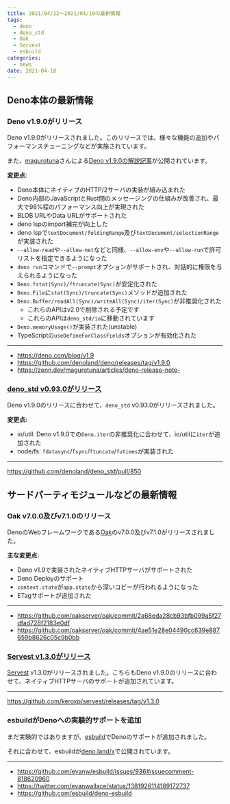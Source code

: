 ```yaml
---
title: 2021/04/12〜2021/04/18の最新情報
tags:
  - deno
  - deno_std
  - Oak
  - Servest
  - esbuild
categories:
  - news
date: 2021-04-18
---
```


## Deno本体の最新情報

### Deno v1.9.0がリリース

Deno v1.9.0がリリースされました。このリリースでは、様々な機能の追加やパフォーマンスチューニングなどが実施されています。

また、[magurotuna](https://zenn.dev/magurotuna)さんによる[Deno v1.9.0の解説記事](https://zenn.dev/magurotuna/articles/deno-release-note-1-9-0)が公開されています。

**変更点:**

- Deno本体にネイティブのHTTP/2サーバの実装が組み込まれた
- Deno内部のJavaScriptとRust間のメッセージングの仕組みが改善され、最大で98%程のパフォーマンス向上が実現された
- BLOB URLやData URLがサポートされた
- deno lspのimport補完が向上した
- deno lspで`textDocument/foldingRange`及び`textDocument/selectionRange`が実装された
- `--allow-read`や`--allow-net`などと同様、`--allow-env`や`--allow-run`で許可リストを指定できるようになった
- `deno run`コマンドで`--prompt`オプションがサポートされ、対話的に権限を与えられるようになった
- `Deno.fstat(Sync)/ftruncate(Sync)`が安定化された
- `Deno.File`に`stat(Sync)/truncate(Sync)`メソッドが追加された
- `Deno.Buffer/readAll(Sync)/writeAll(Sync)/iter(Sync)`が非推奨化された
  - これらのAPIはv2.0で削除される予定です
  - これらのAPIは`deno_std/io`に移動されています
- `Deno.memoryUsage()`が実装された(unstable)
- TypeScriptの`useDefineForClassFields`オプションが有効化された

---

- https://deno.com/blog/v1.9
- https://github.com/denoland/deno/releases/tag/v1.9.0
- https://zenn.dev/magurotuna/articles/deno-release-note-

### [deno_std v0.93.0がリリース](https://github.com/denoland/deno_std/pull/850)

Deno v1.9.0のリリースに合わせて、`deno_std` v0.93.0がリリースされました。

**変更点:**

- io/util: Deno v1.9.0での`Deno.iter`の非推奨化に合わせて、io/utilに`iter`が追加された
- node/fs: `fdatasync`/`fsync`/`ftuncate`/`futimes`が実装された

---

https://github.com/denoland/deno_std/pull/850

## サードパーティモジュールなどの最新情報

### Oak v7.0.0及びv7.1.0のリリース

DenoのWebフレームワークである[Oak](https://github.com/oakserver/oak)のv7.0.0及びv7.1.0がリリースされました。

**主な変更点:**

- Deno v1.9で実装されたネイティブHTTPサーバがサポートされた
- Deno Deployのサポート
- `context.state`が`app.state`から深いコピーが行われるようになった
- ETagサポートが追加された

---

- https://github.com/oakserver/oak/commit/2a68eda28cb93bfb099a5f27dfad728f2183e0df
- https://github.com/oakserver/oak/commit/4ae51e28e04490cc639e887659b8626c05c9b0bb

### [Servest v1.3.0がリリース](https://github.com/keroxp/servest/releases/tag/v1.3.0)

[Servest](https://servestjs.org/) v1.3.0がリリースされました。こちらもDeno v1.9.0のリリースに合わせて、ネイティブHTTPサーバのサポートが追加されています。

---

https://github.com/keroxp/servest/releases/tag/v1.3.0

### esbuildがDenoへの実験的サポートを追加

まだ実験的ではありますが、[esbuild](https://github.com/evanw/esbuild)でDenoのサポートが追加されました。

それに合わせて、esbuildが[deno.land/x](https://deno.land/x/esbuild)で公開されています。

---

- https://github.com/evanw/esbuild/issues/936#issuecomment-818620960
- https://twitter.com/evanwallace/status/1381926114189172737
- https://github.com/esbuild/deno-esbuild
